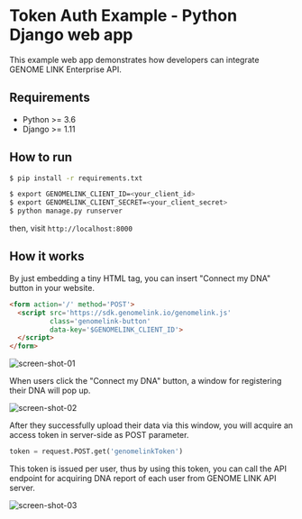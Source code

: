 # Token Auth Example - Python Django web app

This example web app demonstrates how developers can integrate GENOME LINK Enterprise API.

## Requirements

- Python >= 3.6
- Django >= 1.11

## How to run

```bash
$ pip install -r requirements.txt
```

```bash
$ export GENOMELINK_CLIENT_ID=<your_client_id>
$ export GENOMELINK_CLIENT_SECRET=<your_client_secret>
$ python manage.py runserver
```

then, visit `http://localhost:8000`

## How it works

By just embedding a tiny HTML tag, you can insert "Connect my DNA" button in your website.

```html
<form action='/' method='POST'>
  <script src='https://sdk.genomelink.io/genomelink.js'
          class='genomelink-button'
          data-key='$GENOMELINK_CLIENT_ID'>
  </script>
</form>
```

![screen-shot-01](https://user-images.githubusercontent.com/1478450/38173924-656da8e6-3600-11e8-844f-3a4f5bf51743.png)

When users click the "Connect my DNA" button, a window for registering their DNA will pop up.

![screen-shot-02](https://user-images.githubusercontent.com/1478450/38174140-eedcc992-3603-11e8-875f-a7bcb23de564.png)

After they successfully upload their data via this window, you will acquire an access token in server-side as POST parameter.

```python
token = request.POST.get('genomelinkToken')
```

This token is issued per user, thus by using this token, you can call the API endpoint for acquiring DNA report of each user from GENOME LINK API server.

![screen-shot-03](https://user-images.githubusercontent.com/1478450/38173942-84bb8b50-3600-11e8-90d4-201a02c0254e.png)
